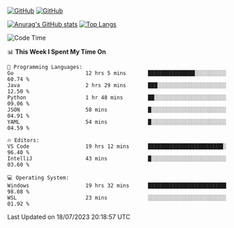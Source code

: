 [![GitHub](https://img.shields.io/github/followers/sharpxk?style=social)](https://github.com/sharpxk) [![GitHub](https://img.shields.io/github/stars/sharpxk?style=social)](https://github.com/sharpxk)

[![Anurag's GitHub stats](https://github-readme-stats-git-masterrstaa-rickstaa.vercel.app/api?username=sharpxk&hide=contribs,prs,issues&show_icons=true&theme=tokyonight)](https://github.com/anuraghazra/github-readme-stats)
[![Top Langs](https://github-readme-stats-git-masterrstaa-rickstaa.vercel.app/api/top-langs/?username=sharpxk&layout=compact&theme=tokyonight)](https://github.com/anuraghazra/github-readme-stats)

<!--START_SECTION:waka-->
![Code Time](http://img.shields.io/badge/Code%20Time-255%20hrs%2030%20mins-blue)

📊 **This Week I Spent My Time On** 

```text
💬 Programming Languages: 
Go                       12 hrs 5 mins       ███████████████░░░░░░░░░░   60.74 % 
Java                     2 hrs 29 mins       ███░░░░░░░░░░░░░░░░░░░░░░   12.50 % 
Python                   1 hr 48 mins        ██░░░░░░░░░░░░░░░░░░░░░░░   09.06 % 
JSON                     58 mins             █░░░░░░░░░░░░░░░░░░░░░░░░   04.91 % 
YAML                     54 mins             █░░░░░░░░░░░░░░░░░░░░░░░░   04.59 % 

🔥 Editors: 
VS Code                  19 hrs 12 mins      ████████████████████████░   96.40 % 
IntelliJ                 43 mins             █░░░░░░░░░░░░░░░░░░░░░░░░   03.60 % 

💻 Operating System: 
Windows                  19 hrs 32 mins      █████████████████████████   98.08 % 
WSL                      23 mins             ░░░░░░░░░░░░░░░░░░░░░░░░░   01.92 % 
```


 Last Updated on 18/07/2023 20:18:57 UTC
<!--END_SECTION:waka-->
